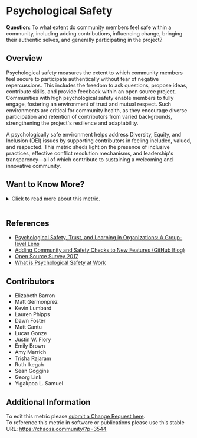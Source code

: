 # Psychological Safety

**Question**: To what extent do community members feel safe within a community, including adding contributions, influencing change, bringing their authentic selves, and generally participating in the project?

## Overview

Psychological safety measures the extent to which community members feel secure to participate authentically without fear of negative repercussions. This includes the freedom to ask questions, propose ideas, contribute skills, and provide feedback within an open source project. Communities with high psychological safety enable members to fully engage, fostering an environment of trust and mutual respect. Such environments are critical for community health, as they encourage diverse participation and retention of contributors from varied backgrounds, strengthening the project's resilience and adaptability.

A psychologically safe environment helps address Diversity, Equity, and Inclusion (DEI) issues by supporting contributors in feeling included, valued, and respected. This metric sheds light on the presence of inclusive practices, effective conflict resolution mechanisms, and leadership's transparency—all of which contribute to sustaining a welcoming and innovative community.

## Want to Know More?

<span markdown="1"><details>

<summary>Click to read more about this metric.</summary>

### Data Collection Strategies

Here are example questions to assess the psychological safety of open source project contributors and maintainers:

1.  Have you observed any of the following in an open source project?
    *   Answer options: Yes/No. If yes, select all that apply:
        *   (1) Lack of response to contributions or questions
        *   (2) Rejection of contributions without explanation
        *   (3) Dismissive responses to contributions or questions
        *   (4) Incomplete or difficult documentation
        *   (5) Conflict or tension between contributors
        *   (6) Language or content that made you feel unwelcome (e.g., profanity, racist jokes, sexual imagery)

2.  Have you witnessed any of the following behaviors directed at another person?
    *   Answer options: Yes/No. If yes, select all that apply:
        *   (1) Hostility or rudeness
        *   (2) Name-calling
        *   (3) Threats of violence
        *   (4) Impersonation
        *   (5) Sustained harassment
        *   (6) Harassment across multiple platforms
        *   (7) Stalking
        *   (8) Unsolicited sexual advances or comments
        *   (9) Stereotyping based on demographics
        *   (10) Doxxing (malicious publishing of personal information)
        *   (11) Other (please describe)

3.  Have you experienced any of the above behaviors directed at you?
    *   Answer options: Yes/No. If yes, select all that apply from question 2.

3a. When thinking of the last time you experienced harassment, how did you respond? Choose all that apply.

*   (1) Asked the user to stop
*   (2) Solicited support from community members
*   (3) Blocked the harassing user
*   (4) Reported the incident to project maintainers
*   (5) Reported the incident to hosting service or ISP
*   (6) Consulted legal counsel
*   (7) Contacted law enforcement
*   (8) Other (please describe)
*   (9) Did not react / ignored the incident

3b. On a scale of 1-5, how effective were your responses?

*   Use a Likert scale with the following options:
    *   1: Not effective
    *   2: Slightly effective
    *   3: Somewhat effective
    *   4: Mostly effective
    *   5: Completely effective

4.  As a result of experiencing or witnessing harassment, which of the following actions did you take?
    *   (1) Stopped contributing
    *   (2) Contributed under a pseudonym
    *   (3) Preferred private collaboration
    *   (4) Changed or deleted username
    *   (5) Changed online presence
    *   (6) Suggested a Code of Conduct
    *   (7) Publicly discussed with community members
    *   (8) Privately discussed with community members
    *   (9) Made offline life changes (e.g., stopped attending meetups)
    *   (10) Other (please describe)
    *   (11) None of the above

Additional questions:

*   Do you feel that private details shared with other contributors or leaders are kept confidential?
*   Do you feel project leadership values participant safety?
*   Do you feel leadership values transparency?
*   Do you feel leadership is open to critical feedback on trust and safety?
*   Does leadership address areas in the code that could be misused for abuse?
*   Did the community support fixing these issues?

### Filters

*   Demographic segments
*   Role of contributor (e.g., code, community management)
*   Length of time in the community

</details></span><br>

## References

*   [Psychological Safety, Trust, and Learning in Organizations: A Group-level Lens](https://www.researchgate.net/publication/268328210_Psychological_Safety_Trust_and_Learning_in_Organizations_A_Group-level_Lens)
*   [Adding Community and Safety Checks to New Features (GitHub Blog)](https://github.blog/2017-01-31-community-and-safety-feature-reviews/)
*   [Open Source Survey 2017](https://opensourcesurvey.org/2017/)
*   [What is Psychological Safety at Work](https://www.ccl.org/articles/leading-effectively-articles/what-is-psychological-safety-at-work/)

## Contributors

*   Elizabeth Barron
*   Matt Germonprez
*   Kevin Lumbard
*   Lauren Phipps
*   Dawn Foster
*   Matt Cantu
*   Lucas Gonze
*   Justin W. Flory
*   Emily Brown
*   Amy Marrich
*   Trisha Rajaram
*   Ruth Ikegah
*   Sean Goggins
*   Georg Link
*   Yigakpoa L. Samuel

## Additional Information

To edit this metric please [submit a Change Request here](https://github.com/chaoss/wg-dei/blob/main/focus-areas/project-and-community/psychological-safety.md).<br>
To reference this metric in software or publications please use this stable URL: https://chaoss.community/?p=3544

<!-- # For groupings in the knowledge base
Context tags: Community, Trust, Inclusion
Keyword tags: Psychological Safety, Diversity, Equity, Open Source Community, Contributor Retention, Code of Conduct
-->
